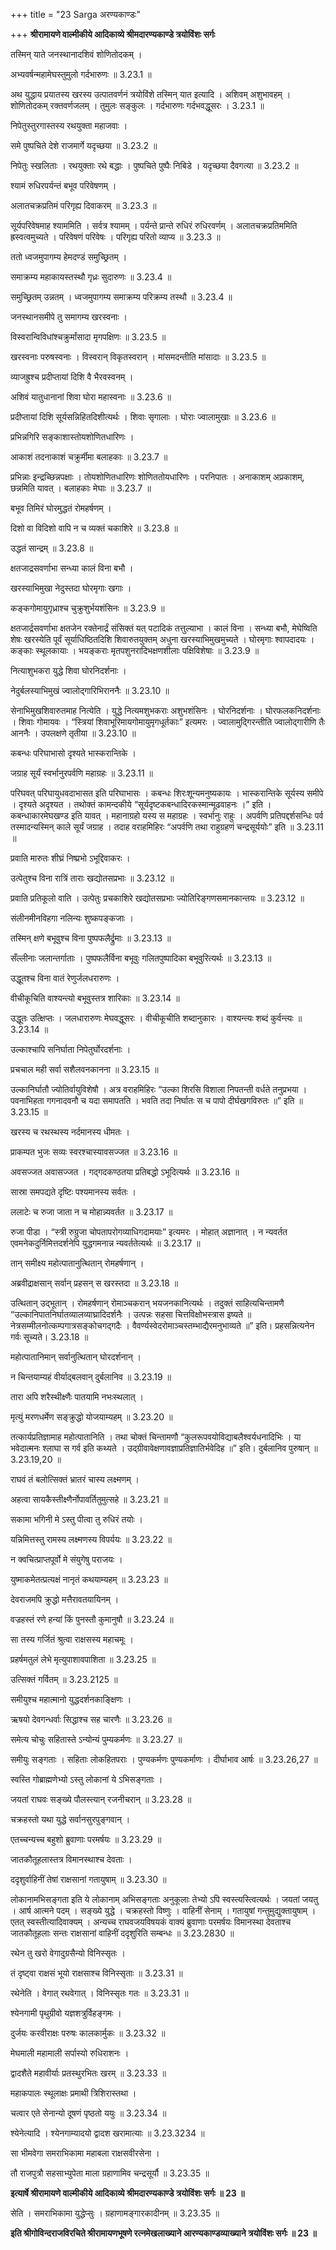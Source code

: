 +++
title = "23 Sarga अरण्यकाण्डः"

+++
**श्रीरामायणे वाल्मीकीये आदिकाव्ये श्रीमदारण्यकाण्डे त्रयोविंशः सर्गः**

तस्मिन् याते जनस्थानादशिवं शोणितोदकम् ।

अभ्यवर्षन्महामेघस्तुमुलो गर्दभारुणः ॥ 3.23.1 ॥

अथ युद्धाय प्रयातस्य खरस्य उत्पातवर्णनं त्रयोविंशे तस्मिन् यात इत्यादि । अशिवम् अशुभावहम् । शोणितोदकम् रक्तवर्णजलम् । तुमुलः सङ्कुलः । गर्दभारुणः गर्दभवद्धूसरः । 3.23.1 ॥

निपेतुस्तुरगास्तस्य रथयुक्ता महाजवाः ।

समे पुष्पचिते देशे राजमार्गे यदृच्छया ॥ 3.23.2 ॥

निपेतुः स्खलिताः । रथयुक्ताः रथे बद्धाः । पुष्पचिते पुष्पैः निबिडे । यदृच्छया दैवगत्या ॥ 3.23.2 ॥

श्यामं रुधिरपर्यन्तं बभूव परिवेषणम् ।

अलातचक्रप्रतिमं परिगृह्य दिवाकरम् ॥ 3.23.3 ॥

सूर्यपरिवेषमाह श्याममिति । सर्वत्र श्यामम् । पर्यन्ते प्रान्ते रुधिरं रुधिरवर्णम् । अलातचक्रप्रतिममिति ह्रस्वत्वमुच्यते । परिवेषणं परिवेषः । परिगृह्य परितो व्याप्य ॥ 3.23.3 ॥

ततो ध्वजमुपागम्य हेमदण्डं समुच्छ्रितम् ।

समाक्रम्य महाकायस्तस्थौ गृध्रः सुदारुणः ॥ 3.23.4 ॥

समुच्छ्रितम् उन्नतम् । ध्वजमुपागम्य समाक्रम्य परिक्रम्य तस्थौ ॥ 3.23.4 ॥

जनस्थानसमीपे तु समागम्य खरस्वनाः ।

विस्वरान्विविधांश्चक्रुर्मांसादा मृगपक्षिणः ॥ 3.23.5 ॥

खरस्वनाः परुषस्वनाः । विस्वरान् विकृतस्वरान् । मांसमदन्तीति मांसादाः ॥ 3.23.5 ॥

व्याजह्रुश्च प्रदीप्तायां दिशि वै भैरवस्वनम् ।

अशिवं यातुधानानां शिवा घोरा महास्वनाः ॥ 3.23.6 ॥

प्रदीप्तायां दिशि सूर्यसन्निहितदिशीत्यर्थः । शिवाः सृगालाः । घोराः ज्वालामुखाः ॥ 3.23.6 ॥

प्रभिन्नगिरि सङ्काशास्तोयशोणितधारिणः ।

आकाशं तदनाकाशं चक्रुर्मीमा बलाहकाः ॥ 3.23.7 ॥

प्रभिन्नाः इन्द्रच्छिन्नपक्षाः । तोयशोणितधारिणः शोणिततोयधारिणः । परनिपातः । अनाकाशम् अप्रकाशम्, छन्नमिति यावत् । बलाहकाः मेघाः ॥ 3.23.7 ॥

बभूव तिमिरं घोरमुद्धतं रोमहर्षणम् ।

दिशो वा विदिशो वापि न च व्यक्तं चकाशिरे ॥ 3.23.8 ॥

उद्धतं सान्द्रम् ॥ 3.23.8 ॥

क्षतजाद्रसवर्णाभा सन्ध्या कालं विना बभौ ।

खरस्याभिमुखा नेदुस्तदा घोरमृगाः खगाः ।

कङ्कगोमायुगृध्राश्च चुक्रुशुर्भयशंसिनः ॥ 3.23.9 ॥

क्षतजार्द्रसवर्णाभा क्षतजेन रक्तेनार्द्रं संसिक्तं यत् पटादिकं तत्तुल्याभा । कालं विना । सन्ध्या बभौ, मेघेष्विति शेषः खरस्येति पूर्वं सूर्याधिष्ठितदिशि शिवारुतयुक्तम् अधुना खरस्याभिमुखमुच्यते । घोरमृगाः श्वापदादयः । कङ्काः स्थूलकायाः । भयङ्कराः मृतपशुनरादिभक्षणशीलाः पक्षिविशेषाः ॥ 3.23.9 ॥

नित्याशुभकरा युद्धे शिवा घोरनिदर्शनाः ।

नेदुर्बलस्याभिमुखं ज्वालोद्गारिभिराननैः ॥ 3.23.10 ॥

सेनाभिमुखशिवारुतमाह नित्येति । युद्धे नित्यमशुभकराः अशुभशंसिनः । घोरनिदर्शनाः । घोरफलकनिदर्शनाः । शिवाः गोमायवः । “स्त्रियां शिवाभूरिमायगोमायुमृगधूर्तकाः” इत्यमरः । ज्वालामुद्गिरन्तीति ज्वालोद्गारीणि तैः आननैः । उपलक्षणे तृतीया ॥ 3.23.10 ॥

कबन्धः परिघाभासो दृश्यते भास्करान्तिके ।

जग्राह सूर्यं स्वर्भानुरपर्वणि महाग्रहः ॥ 3.23.11 ॥

परिघवत् परिघायुधवदाभासत इति परिघाभासः । कबन्धः शिरःशून्यमनुष्यकायः । भास्करान्तिके सूर्यस्य समीपे । दृश्यते अदृश्यत । तथोक्तं कामन्दकीये “सूर्यदृष्टकबन्धादिरकस्मान्मूढवाहनः ।” इति । कबन्धाकारमेघखण्ड इति यावत् । महानाग्रहो यस्य स महाग्रहः । स्वर्भानुः राहुः । अपर्वणि प्रतिपद्दर्शसन्धिः पर्व तस्मादन्यस्मिन् काले सूर्यं जग्राह । तदाह वराहमिहिरः “अपर्वणि तथा राहुग्रहणं चन्द्रसूर्ययोः” इति ॥ 3.23.11 ॥

प्रवाति मारुतः शीघ्रं निष्प्रभो ऽभूद्दिवाकरः ।

उत्पेतुश्च विना रात्रिं ताराः खद्योतसप्रभाः ॥ 3.23.12 ॥

प्रवाति प्रतिकूलो वाति । उत्पेतुः प्रचकाशिरे खद्योतसप्रभाः ज्योतिरिङ्गणसमानकान्तयः ॥ 3.23.12 ॥

संलीनमीनविहगा नलिन्यः शुष्कपङ्कजाः ।

तस्मिन् क्षणे बभूवुश्च विना पुष्पफलैर्द्रुमाः ॥ 3.23.13 ॥

सँल्लीनाः जलान्तर्गाताः । पुष्पफलैर्विना बभूवुः गलितपुष्पादिका बभूवुरित्यर्थः ॥ 3.23.13 ॥

उद्धूतश्च विना वातं रेणुर्जलधरारुणः ।

वीचीकूचिति वाश्यन्त्यो बभूवुस्तत्र शारिकाः ॥ 3.23.14 ॥

उद्धूतः उत्क्षिप्तः । जलधारारुणः मेघवद्धूसरः । वीचीकूचीति शब्दानुकारः । वाश्यन्त्यः शब्दं कुर्वन्त्यः ॥ 3.23.14 ॥

उल्काश्चापि सनिर्घाता निपेतुर्घोरदर्शनाः ।

प्रचचाल मही सर्वा सशैलवनकानना ॥ 3.23.15 ॥

उल्कानिर्घातौ ज्योतिर्वायुविशेषौ । अत्र वराहमिहिरः “उल्का शिरसि विशाला निपतन्ती वर्धते तनुप्रभया । पवनाभिहता गगनादवनौ च यदा समापतति । भवति तदा निर्घातः स च पापो दीर्घखगविरुतः ॥” इति ॥ 3.23.15 ॥

खरस्य च रथस्थस्य नर्दमानस्य धीमतः ।

प्राकम्पत भुजः सव्यः स्वरश्चास्यावसज्जत ॥ 3.23.16 ॥

अवसज्जत अवासज्जत । गद्गदकण्ठतया प्रतिबद्धो ऽभूदित्यर्थः ॥ 3.23.16 ॥

सास्रा समपद्यते दृष्टिः पश्यमानस्य सर्वतः ।

ललाटेः च रुजा जाता न च मोहान्न्यवर्तत ॥ 3.23.17 ॥

रुजा पीडा । “स्त्री रुग्रुजा चोपतापरोगव्याधिगदामयाः” इत्यमरः । मोहात् अज्ञानात् । न न्यवर्तत एवमनेकदुर्निमित्तदर्शनेपि युद्धगमनान्न न्यवर्ततेत्यर्थः ॥ 3.23.17 ॥

तान् समीक्ष्य महोत्पातानुत्थितान् रोमहर्षणान् ।

अब्रवीद्राक्षसान् सर्वान् प्रहसन् स खरस्तदा ॥ 3.23.18 ॥

उत्थितान् उद्भूतान् । रोमहर्षणान् रोमाञ्चकरान् भयजनकानित्यर्थः । तदुक्तं साहित्यचिन्तामणै “उल्कानिपातनिर्घातव्यालव्याघ्रादिदर्शनैः । उत्पन्नः सहसा चित्तविक्षोभस्त्रास इष्यते ॥ नेत्रसम्मीलनोत्कम्पगात्रसङ्कोचगद्गदैः । वैवर्ण्यस्वेदरोमाञ्चस्तम्भाद्यैरमनुभाव्यते ॥” इति। प्रहसन्नित्यनेन गर्वः सूच्यते। 3.23.18 ॥

महोत्पातानिमान् सर्वानुत्थितान् घोरदर्शनान् ।

न चिन्तयाम्यहं वीर्याद्बलवान् दुर्बलानिव ॥ 3.23.19 ॥

तारा अपि शरैस्थीक्ष्णैः पातयामि नभःस्थलात् ।

मृत्युं मरणधर्मेण सङ्क्रुद्धो योजयाम्यहम् ॥ 3.23.20 ॥

तत्कार्यप्रतिज्ञामाह महोत्पातानिति । तथा चोक्तं चिन्तामणौ “कुलरूपवयोविद्याबलैश्वर्यधनादिभिः । या भवेदात्मनः श्लाघा स गर्व इति कथ्यते । उद्ग्रीवावेक्षणावज्ञाप्रतिज्ञातिर्भवेदिह ॥” इति। दुर्बलानिव पुरुषान् ॥ 3.23.19,20 ॥

राघवं तं बलोत्सिक्तं भ्रातरं चास्य लक्ष्मणम् ।

अहत्वा सायकैस्तीक्ष्णैर्नोपावर्तितुमुत्सहे ॥ 3.23.21 ॥

सकामा भगिनी मे ऽस्तु पीत्वा तु रुधिरं तयोः ।

यन्निमित्तस्तु रामस्य लक्ष्मणस्य विपर्ययः ॥ 3.23.22 ॥

न क्वचित्प्राप्तपूर्वो मे संयुगेषु पराजयः ।

युष्माकमेतत्प्रत्यक्षं नानृतं कथयाम्यहम् ॥ 3.23.23 ॥

देवराजमपि क्रुद्धो मत्तैरावतयायिनम् ।

वज्रहस्तं रणे हन्यां किं पुनस्तौ कुमानुषौ ॥ 3.23.24 ॥

सा तस्य गर्जितं श्रुत्वा राक्षसस्य महाचमूः ।

प्रहर्षमतुलं लेभे मृत्युपाशावपाशिता ॥ 3.23.25 ॥

उत्सिक्तं गर्वितम् ॥ 3.23.2125 ॥

समीयुश्च महात्मानो युद्धदर्शनकाङ्क्षिणः ।

ऋषयो देवगन्धर्वाः सिद्धाश्च सह चारणैः ॥ 3.23.26 ॥

समेत्य चोचुः सहितास्ते ऽन्योन्यं पुम्यकर्मणः ॥ 3.23.27 ॥

समीयुः सङ्गताः । सहिताः लोकहितपराः । पुण्यकर्मणः पुण्यकर्माणः । दीर्घाभाव आर्षः ॥ 3.23.26,27 ॥

स्वस्ति गोब्राह्मणेभ्यो ऽस्तु लोकानां ये ऽभिसङ्गताः ।

जयतां राघवः सङ्ख्ये पौलस्त्यान् रजनीचरान् ॥ 3.23.28 ॥

चक्रहस्तो यथा युद्धे सर्वानसुरपुङ्गवान् ।

एतच्चन्यच्च बहुशो ब्रुवाणाः परमर्षयः ॥ 3.23.29 ॥

जातकौतूहलास्तत्र विमानस्थाश्च देवताः ।

ददृशुर्वाहिनीं तेषां राक्षसानां गतायुषाम् ॥ 3.23.30 ॥

लोकानामभिसङ्गता इति ये लोकानाम् अभिसङ्गताः अनुकूलाः तेभ्यो ऽपि स्वस्त्यस्त्वित्यर्थः । जयतां जयतु । आर्ष आत्मने पदम् । सङ्ख्ये युद्धे । चक्रहस्तो विष्णुः । वाहिनीं सेनाम् । गतायुषां गन्तुमुद्युक्तायुषाम् । एतत् स्वस्तीत्यादिवाक्यम् । अन्यच्च राघवजयविषयकं वाक्यं ब्रुवाणाः परमर्षयः विमानस्था देवताश्च जातकौतूहलाः सन्तः राक्षसानां वाहिनीं ददृशुरिति सम्बन्धः ॥ 3.23.2830 ॥

रथेन तु खरो वेगादुग्रसैन्यो विनिस्सृतः ।

तं दृष्ट्वा राक्षसं भूयो राक्षसाश्च विनिस्सृताः ॥ 3.23.31 ॥

रथेनेति । वेगात् रथवेगात् । विनिस्सृतः गतः ॥ 3.23.31 ॥

श्येनगामी पृथुग्रीवो यज्ञशत्रुर्विहङ्गमः ।

दुर्जयः करवीराक्षः परुषः कालकार्मुकः ॥ 3.23.32 ॥

मेघमाली महामाली सर्पास्यो रुधिराशनः ।

द्वादशैते महावीर्याः प्रतस्थुरभितः खरम् ॥ 3.23.33 ॥

महाकपालः स्थूलाक्षः प्रमाथी त्रिशिरास्तथा ।

चत्वार एते सेनान्यो दूषणं पृष्ठतो ययुः ॥ 3.23.34 ॥

श्येनेत्यादि । श्येनगाम्यादयो द्वादश खरामात्याः ॥ 3.23.3234 ॥

सा भीमवेगा समराभिकामा महाबला राक्षसवीरसेना ।

तौ राजपुत्रौ सहसाभ्युपेता माला ग्रहाणामिव चन्द्रसूर्यौ ॥ 3.23.35 ॥

**इत्यार्षे श्रीरामायणे वाल्मीकीये आदिकाव्ये श्रीमदारण्यकाण्डे त्रयोविंशः सर्गः ॥ 23 ॥**

सेति । समराभिकामा युद्धेप्सुः । ग्रहाणामङ्गारकादीनम् ॥ 3.23.35 ॥

**इति श्रीगोविन्दराजविरचिते श्रीरामायणभूषणे रत्नमेखलाख्याने आरण्यकाण्डव्याख्याने त्रयोविंशः सर्गः ॥ 23 ॥**
